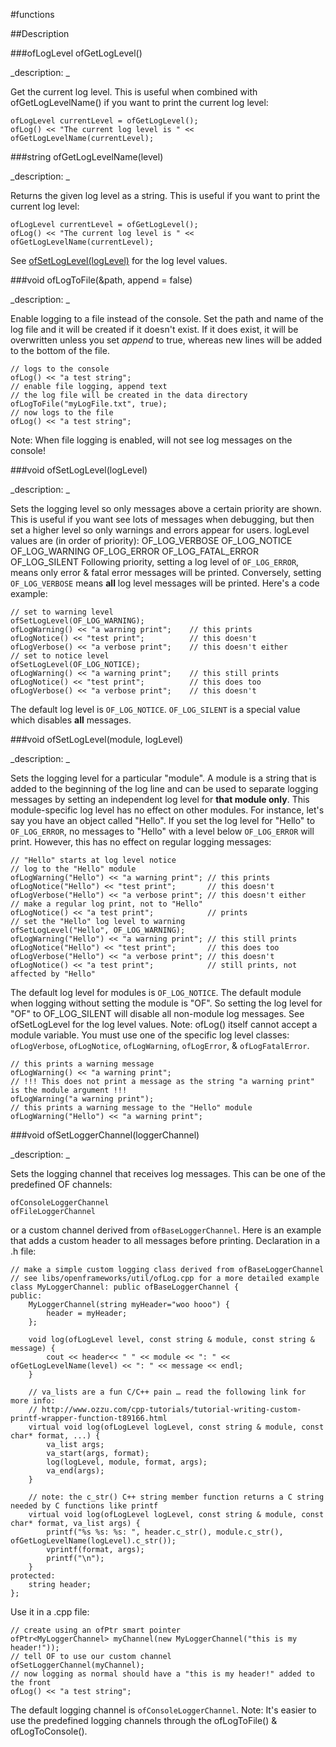 #functions

##Description





<!----------------------------------------------------------------------------->

###ofLogLevel ofGetLogLevel()

<!--
_syntax: ofGetLogLevel()_
_name: ofGetLogLevel_
_returns: ofLogLevel_
_returns_description: _
_parameters: _
_version_started: _
_version_deprecated: _
_summary: _
_constant: False_
_static: False_
_visible: True_
_advanced: False_
-->

_description: _

Get the current log level. This is useful when combined with ofGetLogLevelName() if you want to print the current log level:
~~~~{.cpp}
ofLogLevel currentLevel = ofGetLogLevel();
ofLog() << "The current log level is " << ofGetLogLevelName(currentLevel);
~~~~






<!----------------------------------------------------------------------------->

###string ofGetLogLevelName(level)

<!--
_syntax: ofGetLogLevelName(level)_
_name: ofGetLogLevelName_
_returns: string_
_returns_description: _
_parameters: ofLogLevel level_
_version_started: _
_version_deprecated: _
_summary: _
_constant: False_
_static: False_
_visible: True_
_advanced: False_
-->

_description: _

Returns the given log level as a string. This is useful if you want to print the current log level:
~~~~{.cpp}
ofLogLevel currentLevel = ofGetLogLevel();
ofLog() << "The current log level is " << ofGetLogLevelName(currentLevel);
~~~~
See [ofSetLogLevel(logLevel)](./ofLog.html#functions) for the log level values. 






<!----------------------------------------------------------------------------->

###void ofLogToFile(&path, append = false)

<!--
_syntax: ofLogToFile(&path, append = false)_
_name: ofLogToFile_
_returns: void_
_returns_description: _
_parameters: const string &path, bool append=false_
_version_started: 007_
_version_deprecated: _
_summary: _
_constant: False_
_static: False_
_visible: True_
_advanced: False_
-->

_description: _

Enable logging to a file instead of the console.
Set the path and name of the log file and it will be created if it doesn't exist. If it does exist, it will be overwritten unless you set *append* to true, whereas new lines will be added to the bottom of the file.
~~~~{.cpp}
// logs to the console
ofLog() << "a test string";
// enable file logging, append text
// the log file will be created in the data directory
ofLogToFile("myLogFile.txt", true);
// now logs to the file
ofLog() << "a test string";
~~~~
Note: When file logging is enabled, will not see log messages on the console!






<!----------------------------------------------------------------------------->

###void ofSetLogLevel(logLevel)

<!--
_syntax: ofSetLogLevel(logLevel)_
_name: ofSetLogLevel_
_returns: void_
_returns_description: _
_parameters: ofLogLevel logLevel_
_version_started: _
_version_deprecated: _
_summary: _
_constant: False_
_static: False_
_visible: True_
_advanced: False_
-->

_description: _

Sets the logging level so only messages above a certain priority are shown. This is useful if you want see lots of messages when debugging, but then set a higher level so only warnings and errors appear for users.
logLevel values are (in order of priority):
	OF_LOG_VERBOSE
	OF_LOG_NOTICE
	OF_LOG_WARNING
	OF_LOG_ERROR
	OF_LOG_FATAL_ERROR
	OF_LOG_SILENT
Following priority, setting a log level of `OF_LOG_ERROR`, means only error & fatal error messages will be printed. Conversely, setting `OF_LOG_VERBOSE` means **all** log level messages will be printed.
Here's a code example:
~~~~{.cpp}
// set to warning level
ofSetLogLevel(OF_LOG_WARNING);
ofLogWarning() << "a warning print";	// this prints
ofLogNotice() << "test print";			// this doesn't
ofLogVerbose() << "a verbose print";	// this doesn't either
// set to notice level
ofSetLogLevel(OF_LOG_NOTICE);
ofLogWarning() << "a warning print";	// this still prints
ofLogNotice() << "test print";			// this does too
ofLogVerbose() << "a verbose print";	// this doesn't
~~~~
The default log level is `OF_LOG_NOTICE`.
`OF_LOG_SILENT` is a special value which disables **all** messages.






<!----------------------------------------------------------------------------->

###void ofSetLogLevel(module, logLevel)

<!--
_syntax: ofSetLogLevel(module, logLevel)_
_name: ofSetLogLevel_
_returns: void_
_returns_description: _
_parameters: string module, ofLogLevel logLevel_
_version_started: 007_
_version_deprecated: _
_summary: _
_constant: False_
_static: False_
_visible: True_
_advanced: False_
-->

_description: _

Sets the logging level for a particular "module". A module is a string that is added to the beginning of the log line and can be used to separate logging messages by setting an independent log level for **that module only**. This module-specific log level has no effect on other modules.
For instance, let's say you have an object called "Hello". If you set the log level for "Hello" to `OF_LOG_ERROR`, no messages to "Hello" with a level below `OF_LOG_ERROR` will print. However, this has no effect on regular logging messages:
~~~~{.cpp}
// "Hello" starts at log level notice
// log to the "Hello" module
ofLogWarning("Hello") << "a warning print";	// this prints
ofLogNotice("Hello") << "test print";		// this doesn't
ofLogVerbose("Hello") << "a verbose print";	// this doesn't either
// make a regular log print, not to "Hello"
ofLogNotice() << "a test print";			// prints
// set the "Hello" log level to warning
ofSetLogLevel("Hello", OF_LOG_WARNING);
ofLogWarning("Hello") << "a warning print";	// this still prints
ofLogNotice("Hello") << "test print";		// this does too
ofLogVerbose("Hello") << "a verbose print";	// this doesn't
ofLogNotice() << "a test print";			// still prints, not affected by "Hello"
~~~~
The default log level for modules is `OF_LOG_NOTICE`.
The default module when logging without setting the module is "OF". So setting the log level for "OF" to OF_LOG_SILENT will disable all non-module log messages.
See ofSetLogLevel for the log level values. 
Note: ofLog() itself cannot accept a module variable. You must use one of the specific log level classes: `ofLogVerbose`, `ofLogNotice`, `ofLogWarning`, `ofLogError`, & `ofLogFatalError`.
~~~~{.cpp}
// this prints a warning message
ofLogWarning() << "a warning print";
// !!! This does not print a message as the string "a warning print" is the module argument !!!
ofLogWarning("a warning print");
// this prints a warning message to the "Hello" module
ofLogWarning("Hello") << "a warning print";
~~~~






<!----------------------------------------------------------------------------->

###void ofSetLoggerChannel(loggerChannel)

<!--
_syntax: ofSetLoggerChannel(loggerChannel)_
_name: ofSetLoggerChannel_
_returns: void_
_returns_description: _
_parameters: ofPtr< ofBaseLoggerChannel > loggerChannel_
_version_started: _
_version_deprecated: 007_
_summary: _
_constant: False_
_static: False_
_visible: True_
_advanced: False_
-->

_description: _

Sets the logging channel that receives log messages. This can be one of the predefined OF channels:
	
	ofConsoleLoggerChannel
	ofFileLoggerChannel
or a custom channel derived from `ofBaseLoggerChannel`. Here is an example that adds a custom header to all messages before printing.
Declaration in a .h file:
~~~~{.cpp}
// make a simple custom logging class derived from ofBaseLoggerChannel
// see libs/openframeworks/util/ofLog.cpp for a more detailed example
class MyLoggerChannel: public ofBaseLoggerChannel {
public:
	MyLoggerChannel(string myHeader="woo hooo") {
		header = myHeader;
	};
	
	void log(ofLogLevel level, const string & module, const string & message) {
		cout << header<< " " << module << ": " << ofGetLogLevelName(level) << ": " << message << endl;
	}
	
	// va_lists are a fun C/C++ pain … read the following link for more info:
	// http://www.ozzu.com/cpp-tutorials/tutorial-writing-custom-printf-wrapper-function-t89166.html
	virtual void log(ofLogLevel logLevel, const string & module, const char* format, ...) {
		va_list args;
		va_start(args, format);
		log(logLevel, module, format, args);
		va_end(args);
	}
	
	// note: the c_str() C++ string member function returns a C string needed by C functions like printf
	virtual void log(ofLogLevel logLevel, const string & module, const char* format, va_list args) {
		printf("%s %s: %s: ", header.c_str(), module.c_str(), ofGetLogLevelName(logLevel).c_str());
		vprintf(format, args);
		printf("\n");
	}
protected:
	string header;
};
~~~~
Use it in a .cpp file:
~~~~{.cpp}
// create using an ofPtr smart pointer
ofPtr<MyLoggerChannel> myChannel(new MyLoggerChannel("this is my header!"));
// tell OF to use our custom channel
ofSetLoggerChannel(myChannel);
// now logging as normal should have a "this is my header!" added to the front
ofLog() << "a test string";
~~~~
The default logging channel is `ofConsoleLoggerChannel`.
Note: It's easier to use the predefined logging channels through the ofLogToFile() & ofLogToConsole().






<!----------------------------------------------------------------------------->

